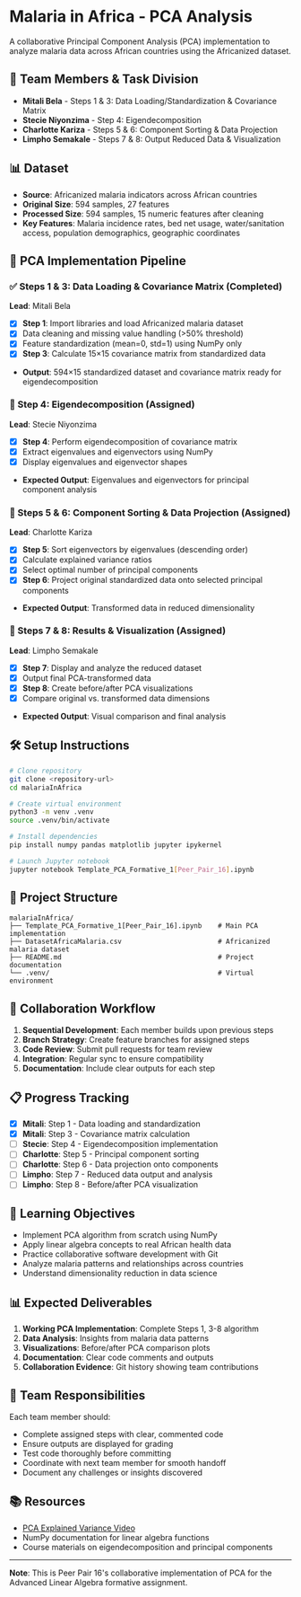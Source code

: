 # Malaria in Africa - PCA Analysis

A collaborative Principal Component Analysis (PCA) implementation to analyze malaria data across African countries using the Africanized dataset.

## 👥 Team Members & Task Division

- **Mitali Bela** - Steps 1 & 3: Data Loading/Standardization & Covariance Matrix
- **Stecie Niyonzima** - Step 4: Eigendecomposition
- **Charlotte Kariza** - Steps 5 & 6: Component Sorting & Data Projection
- **Limpho Semakale** - Steps 7 & 8: Output Reduced Data & Visualization

## 📊 Dataset

- **Source**: Africanized malaria indicators across African countries
- **Original Size**: 594 samples, 27 features
- **Processed Size**: 594 samples, 15 numeric features after cleaning
- **Key Features**: Malaria incidence rates, bed net usage, water/sanitation access, population demographics, geographic coordinates

## 🔬 PCA Implementation Pipeline

### ✅ Steps 1 & 3: Data Loading & Covariance Matrix (Completed)

**Lead**: Mitali Bela

- [x] **Step 1**: Import libraries and load Africanized malaria dataset
- [x] Data cleaning and missing value handling (>50% threshold)
- [x] Feature standardization (mean=0, std=1) using NumPy only
- [x] **Step 3**: Calculate 15×15 covariance matrix from standardized data
- **Output**: 594×15 standardized dataset and covariance matrix ready for eigendecomposition

### 🚧 Step 4: Eigendecomposition (Assigned)

**Lead**: Stecie Niyonzima

- [x] **Step 4**: Perform eigendecomposition of covariance matrix
- [x] Extract eigenvalues and eigenvectors using NumPy
- [x] Display eigenvalues and eigenvector shapes
- **Expected Output**: Eigenvalues and eigenvectors for principal component analysis

### 🚧 Steps 5 & 6: Component Sorting & Data Projection (Assigned)

**Lead**: Charlotte Kariza

- [x] **Step 5**: Sort eigenvectors by eigenvalues (descending order)
- [x] Calculate explained variance ratios
- [x] Select optimal number of principal components
- [x] **Step 6**: Project original standardized data onto selected principal components
- **Expected Output**: Transformed data in reduced dimensionality

### 🚧 Steps 7 & 8: Results & Visualization (Assigned)

**Lead**: Limpho Semakale

- [x] **Step 7**: Display and analyze the reduced dataset
- [x] Output final PCA-transformed data
- [x] **Step 8**: Create before/after PCA visualizations
- [x] Compare original vs. transformed data dimensions
- **Expected Output**: Visual comparison and final analysis

## 🛠️ Setup Instructions

```bash
# Clone repository
git clone <repository-url>
cd malariaInAfrica

# Create virtual environment
python3 -m venv .venv
source .venv/bin/activate

# Install dependencies
pip install numpy pandas matplotlib jupyter ipykernel

# Launch Jupyter notebook
jupyter notebook Template_PCA_Formative_1[Peer_Pair_16].ipynb
```

## 📁 Project Structure

```
malariaInAfrica/
├── Template_PCA_Formative_1[Peer_Pair_16].ipynb    # Main PCA implementation
├── DatasetAfricaMalaria.csv                        # Africanized malaria dataset
├── README.md                                       # Project documentation
└── .venv/                                          # Virtual environment
```

## 🔄 Collaboration Workflow

1. **Sequential Development**: Each member builds upon previous steps
2. **Branch Strategy**: Create feature branches for assigned steps
3. **Code Review**: Submit pull requests for team review
4. **Integration**: Regular sync to ensure compatibility
5. **Documentation**: Include clear outputs for each step

## 📋 Progress Tracking

- [x] **Mitali**: Step 1 - Data loading and standardization
- [x] **Mitali**: Step 3 - Covariance matrix calculation
- [ ] **Stecie**: Step 4 - Eigendecomposition implementation
- [ ] **Charlotte**: Step 5 - Principal component sorting
- [ ] **Charlotte**: Step 6 - Data projection onto components
- [ ] **Limpho**: Step 7 - Reduced data output and analysis
- [ ] **Limpho**: Step 8 - Before/after PCA visualization

## 🎯 Learning Objectives

- Implement PCA algorithm from scratch using NumPy
- Apply linear algebra concepts to real African health data
- Practice collaborative software development with Git
- Analyze malaria patterns and relationships across countries
- Understand dimensionality reduction in data science

## 📊 Expected Deliverables

1. **Working PCA Implementation**: Complete Steps 1, 3-8 algorithm
2. **Data Analysis**: Insights from malaria data patterns
3. **Visualizations**: Before/after PCA comparison plots
4. **Documentation**: Clear code comments and outputs
5. **Collaboration Evidence**: Git history showing team contributions

## 🤝 Team Responsibilities

Each team member should:

- Complete assigned steps with clear, commented code
- Ensure outputs are displayed for grading
- Test code thoroughly before committing
- Coordinate with next team member for smooth handoff
- Document any challenges or insights discovered

## 📚 Resources

- [PCA Explained Variance Video](https://www.youtube.com/watch?v=vaF-1xUEXsA&t=17s)
- NumPy documentation for linear algebra functions
- Course materials on eigendecomposition and principal components

---

**Note**: This is Peer Pair 16's collaborative implementation of PCA for the Advanced Linear Algebra formative assignment.
